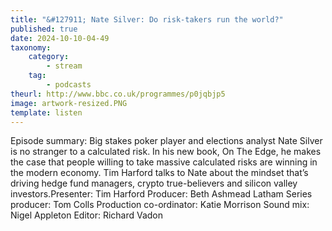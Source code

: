 ```yaml
---
title: "&#127911; Nate Silver: Do risk-takers run the world?"
published: true
date: 2024-10-10-04-49
taxonomy:
    category:
        - stream
    tag:
        - podcasts
theurl: http://www.bbc.co.uk/programmes/p0jqbjp5
image: artwork-resized.PNG
template: listen
---
```


Episode summary: Big stakes poker player and elections analyst Nate Silver is no stranger to a calculated risk. In his new book, On The Edge, he makes the case that people willing to take massive calculated risks are winning in the modern economy. Tim Harford talks to Nate about the mindset that&rsquo;s driving hedge fund managers, crypto true-believers and silicon valley investors.Presenter: Tim Harford Producer: Beth Ashmead Latham Series producer: Tom Colls Production co-ordinator: Katie Morrison Sound mix: Nigel Appleton Editor: Richard Vadon
